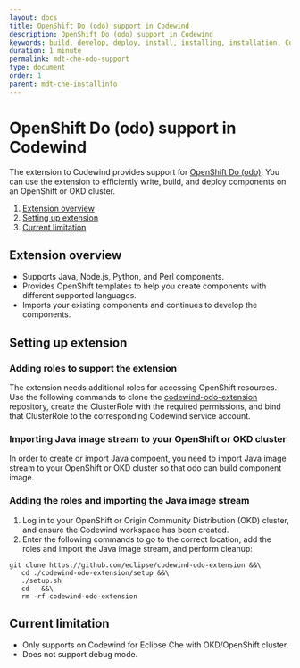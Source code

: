 ```yaml
---
layout: docs
title: OpenShift Do (odo) support in Codewind
description: OpenShift Do (odo) support in Codewind
keywords: build, develop, deploy, install, installing, installation, Codewind for Eclipse Che, cloud, public cloud, services, command line, cli, command, devops, OpenShift, OKD, odo
duration: 1 minute
permalink: mdt-che-odo-support
type: document
order: 1
parent: mdt-che-installinfo
---
```


# OpenShift Do (odo) support in Codewind
The extension to Codewind provides support for [OpenShift Do (odo)](https://github.com/openshift/odo). You can use the extension to efficiently write, build, and deploy components on an OpenShift or OKD cluster.

1. [Extension overview](#overview)
2. [Setting up extension](#setting-up-extension)
3. [Current limitation](#current-limitation)

## Extension overview
- Supports Java, Node.js, Python, and Perl components.
- Provides OpenShift templates to help you create components with different supported languages.
- Imports your existing components and continues to develop the components.

## Setting up extension

### Adding roles to support the extension
The extension needs additional roles for accessing OpenShift resources. Use the following commands to clone the [codewind-odo-extension](https://github.com/eclipse/codewind-odo-extension) repository, create the ClusterRole with the required permissions, and bind that ClusterRole to the corresponding Codewind service account.

### Importing Java image stream to your OpenShift or OKD cluster
In order to create or import Java compoent, you need to import Java image stream to your OpenShift or OKD cluster so that odo can build component image.

### Adding the roles and importing the Java image stream
1. Log in to your OpenShift or Origin Community Distribution (OKD) cluster, and ensure the Codewind workspace has been created.
2. Enter the following commands to go to the correct location, add the roles and import the Java image stream, and perform cleanup:
```
git clone https://github.com/eclipse/codewind-odo-extension &&\
   cd ./codewind-odo-extension/setup &&\
   ./setup.sh
   cd - &&\
   rm -rf codewind-odo-extension
```

## Current limitation
- Only supports on Codewind for Eclipse Che with OKD/OpenShift cluster.
- Does not support debug mode.
